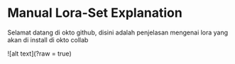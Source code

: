 # Manual Lora-Set Explanation

Selamat datang di okto github,  disini adalah penjelasan mengenai lora yang akan di install di okto collab 

![alt text](?raw = true)
